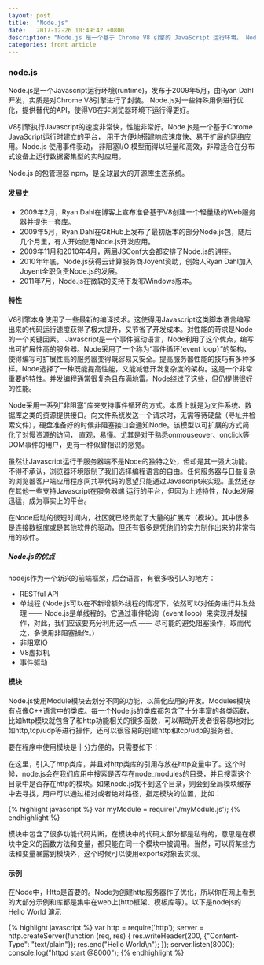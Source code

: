 ```yaml
---
layout: post
title:  "Node.js"
date:   2017-12-26 10:49:42 +0800
description: "Node.js 是一个基于 Chrome V8 引擎的 JavaScript 运行环境。 Node.js 使用了一个事件驱动、非阻塞式 I/O 的模型，使其轻量又高效。 Node.js 的包管理器 npm，是全球最大的开源库生态系统。"
categories: front article
---
```


### node.js

Node.js是一个Javascript运行环境(runtime)，发布于2009年5月，由Ryan Dahl开发，实质是对Chrome V8引擎进行了封装。 Node.js对一些特殊用例进行优化，提供替代的API，使得V8在非浏览器环境下运行得更好。

V8引擎执行Javascript的速度非常快，性能非常好。Node.js是一个基于Chrome JavaScript运行时建立的平台， 用于方便地搭建响应速度快、易于扩展的网络应用。Node.js 使用事件驱动， 非阻塞I/O 模型而得以轻量和高效，非常适合在分布式设备上运行数据密集型的实时应用。

Node.js 的包管理器 npm，是全球最大的开源库生态系统。

#### 发展史

<ul>
    <li> 2009年2月，Ryan Dahl在博客上宣布准备基于V8创建一个轻量级的Web服务器并提供一套库。</li> <li> 2009年5月，Ryan Dahl在GitHub上发布了最初版本的部分Node.js包，随后几个月里，有人开始使用Node.js开发应用。</li>
    <li> 2009年11月和2010年4月，两届JSConf大会都安排了Node.js的讲座。</li>
    <li> 2010年年底，Node.js获得云计算服务商Joyent资助，创始人Ryan Dahl加入Joyent全职负责Node.js的发展。</li>
    <li> 2011年7月，Node.js在微软的支持下发布Windows版本。</li>
</ul>

#### 特性

V8引擎本身使用了一些最新的编译技术。这使得用Javascript这类脚本语言编写出来的代码运行速度获得了极大提升，又节省了开发成本。对性能的苛求是Node的一个关键因素。 Javascript是一个事件驱动语言，Node利用了这个优点，编写出可扩展性高的服务器。Node采用了一个称为“事件循环(event loop）”的架构，使得编写可扩展性高的服务器变得既容易又安全。提高服务器性能的技巧有多种多样。Node选择了一种既能提高性能，又能减低开发复杂度的架构。这是一个非常重要的特性。并发编程通常很复杂且布满地雷。Node绕过了这些，但仍提供很好的性能。

Node采用一系列“非阻塞”库来支持事件循环的方式。本质上就是为文件系统、数据库之类的资源提供接口。向文件系统发送一个请求时，无需等待硬盘（寻址并检索文件），硬盘准备好的时候非阻塞接口会通知Node。该模型以可扩展的方式简化了对慢资源的访问， 直观，易懂。尤其是对于熟悉onmouseover、onclick等DOM事件的用户，更有一种似曾相识的感觉。

虽然让Javascript运行于服务器端不是Node的独特之处，但却是其一强大功能。不得不承认，浏览器环境限制了我们选择编程语言的自由。任何服务器与日益复杂的浏览器客户端应用程序间共享代码的愿望只能通过Javascript来实现。虽然还存在其他一些支持Javascript在服务器端 运行的平台，但因为上述特性，Node发展迅猛，成为事实上的平台。

在Node启动的很短时间内，社区就已经贡献了大量的扩展库（模块）。其中很多是连接数据库或是其他软件的驱动，但还有很多是凭他们的实力制作出来的非常有用的软件。

##### Node.js的优点

nodejs作为一个新兴的前端框架，后台语言，有很多吸引人的地方：

<ul>
    <li> RESTful API</li>
    <li> 单线程 (Node.js可以在不新增额外线程的情况下，依然可以对任务进行并发处理 —— Node.js是单线程的。它通过事件轮询（event loop）来实现并发操作，对此，我们应该要充分利用这一点 —— 尽可能的避免阻塞操作，取而代之，多使用非阻塞操作。)</li>
    <li> 非阻塞IO</li>
    <li> V8虚拟机</li>
    <li> 事件驱动</li>
</ul>

#### 模块

Node.js使用Module模块去划分不同的功能，以简化应用的开发。Modules模块有点像C++语言中的类库。每一个Node.js的类库都包含了十分丰富的各类函数，比如http模块就包含了和http功能相关的很多函数，可以帮助开发者很容易地对比如http,tcp/udp等进行操作，还可以很容易的创建http和tcp/udp的服务器。

要在程序中使用模块是十分方便的，只需要如下：

在这里，引入了http类库，并且对http类库的引用存放在http变量中了。这个时候，node.js会在我们应用中搜索是否存在node_modules的目录，并且搜索这个目录中是否存在http的模块。如果node.js找不到这个目录，则会到全局模块缓存中去寻找，用户可以通过相对或者绝对路径，指定模块的位置，比如：

{% highlight javascript %}
var myModule = require('./myModule.js');
{% endhighlight %}

模块中包含了很多功能代码片断，在模块中的代码大部分都是私有的，意思是在模块中定义的函数方法和变量，都只能在同一个模块中被调用。当然，可以将某些方法和变量暴露到模块外，这个时候可以使用exports对象去实现。

#### 示例

在Node中，Http是首要的。Node为创建http服务器作了优化，所以你在网上看到的大部分示例和库都是集中在web上(http框架、模板库等）。以下是nodejs的Hello World 演示

{% highlight javascript %}
var http = require('http');
server = http.createServer(function (req, res) {
    res.writeHeader(200, {"Content-Type": "text/plain"});
    res.end("Hello World\n");
});
server.listen(8000);
console.log("httpd start @8000");
{% endhighlight %}


